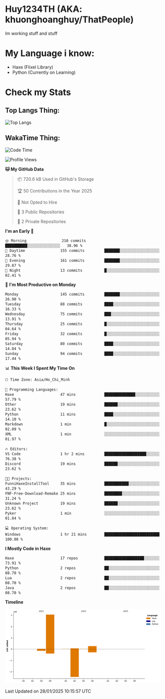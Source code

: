 # Huy1234TH (AKA: khuonghoanghuy/ThatPeople)
Im working stuff and stuff

# My Language i know:
- Haxe (Flixel Library)
- Python (Currently on Learning)

# Check my Stats
## Top Langs Thing:
![Top Langs](https://github-readme-stats.vercel.app/api/top-langs/?username=khuonghoanghuy&hide_progress=false)

## WakaTime Thing:
<!--START_SECTION:waka-->
![Code Time](http://img.shields.io/badge/Code%20Time-3%20hrs%2010%20mins-blue)

![Profile Views](http://img.shields.io/badge/Profile%20Views-65-blue)

**🐱 My GitHub Data** 

> 📦 720.6 kB Used in GitHub's Storage 
 > 
> 🏆 50 Contributions in the Year 2025
 > 
> 🚫 Not Opted to Hire
 > 
> 📜 3 Public Repositories 
 > 
> 🔑 2 Private Repositories 
 > 
**I'm an Early 🐤** 

```text
🌞 Morning                210 commits         ██████████░░░░░░░░░░░░░░░   38.96 % 
🌆 Daytime                155 commits         ███████░░░░░░░░░░░░░░░░░░   28.76 % 
🌃 Evening                161 commits         ███████░░░░░░░░░░░░░░░░░░   29.87 % 
🌙 Night                  13 commits          █░░░░░░░░░░░░░░░░░░░░░░░░   02.41 % 
```
📅 **I'm Most Productive on Monday** 

```text
Monday                   145 commits         ███████░░░░░░░░░░░░░░░░░░   26.90 % 
Tuesday                  88 commits          ████░░░░░░░░░░░░░░░░░░░░░   16.33 % 
Wednesday                75 commits          ███░░░░░░░░░░░░░░░░░░░░░░   13.91 % 
Thursday                 25 commits          █░░░░░░░░░░░░░░░░░░░░░░░░   04.64 % 
Friday                   32 commits          █░░░░░░░░░░░░░░░░░░░░░░░░   05.94 % 
Saturday                 80 commits          ████░░░░░░░░░░░░░░░░░░░░░   14.84 % 
Sunday                   94 commits          ████░░░░░░░░░░░░░░░░░░░░░   17.44 % 
```


📊 **This Week I Spent My Time On** 

```text
🕑︎ Time Zone: Asia/Ho_Chi_Minh

💬 Programming Languages: 
Haxe                     47 mins             ██████████████░░░░░░░░░░░   57.79 % 
Other                    19 mins             ██████░░░░░░░░░░░░░░░░░░░   23.62 % 
Python                   11 mins             ████░░░░░░░░░░░░░░░░░░░░░   14.10 % 
Markdown                 1 min               █░░░░░░░░░░░░░░░░░░░░░░░░   02.09 % 
XML                      1 min               ░░░░░░░░░░░░░░░░░░░░░░░░░   01.97 % 

🔥 Editors: 
VS Code                  1 hr 2 mins         ███████████████████░░░░░░   76.38 % 
Discord                  19 mins             ██████░░░░░░░░░░░░░░░░░░░   23.62 % 

🐱‍💻 Projects: 
FunniHaxeInstallTool     35 mins             ███████████░░░░░░░░░░░░░░   43.29 % 
FNF-Free-Download-Remake 25 mins             ████████░░░░░░░░░░░░░░░░░   31.24 % 
Unknown Project          19 mins             ██████░░░░░░░░░░░░░░░░░░░   23.62 % 
Pyker                    1 min               ░░░░░░░░░░░░░░░░░░░░░░░░░   01.84 % 

💻 Operating System: 
Windows                  1 hr 21 mins        █████████████████████████   100.00 % 
```

**I Mostly Code in Haxe** 

```text
Haxe                     17 repos            ██████████████████░░░░░░░   73.91 % 
Python                   2 repos             ██░░░░░░░░░░░░░░░░░░░░░░░   08.70 % 
Lua                      2 repos             ██░░░░░░░░░░░░░░░░░░░░░░░   08.70 % 
Java                     2 repos             ██░░░░░░░░░░░░░░░░░░░░░░░   08.70 % 
```



**Timeline**

![Lines of Code chart](https://raw.githubusercontent.com/khuonghoanghuy/khuonghoanghuy/main/assets/bar_graph.png)


 Last Updated on 28/01/2025 10:15:57 UTC
<!--END_SECTION:waka-->
